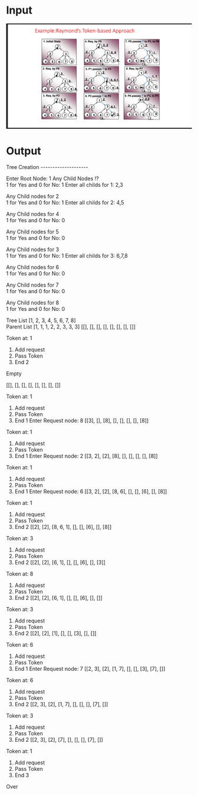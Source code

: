 # Input

![alt text](https://github.com/karved/Distributed-Computing/blob/main/Raymond/r.png)

# Output

Tree Creation
\--------------------

Enter Root Node: 1
Any Child Nodes !?      
1 for Yes and 0 for No: 1
Enter all childs for 1: 2,3

Any Child nodes for 2   
1 for Yes and 0 for No: 1
Enter all childs for 2: 4,5

Any Child nodes for 4   
1 for Yes and 0 for No: 0

Any Child nodes for 5   
1 for Yes and 0 for No: 0

Any Child nodes for 3   
1 for Yes and 0 for No: 1
Enter all childs for 3: 6,7,8

Any Child nodes for 6   
1 for Yes and 0 for No: 0

Any Child nodes for 7   
1 for Yes and 0 for No: 0

Any Child nodes for 8   
1 for Yes and 0 for No: 0

Tree List [1, 2, 3, 4, 5, 6, 7, 8]  
Parent List [1, 1, 1, 2, 2, 3, 3, 3]
\[[], [], [], [], [], [], [], []]    

Token at:  1

1. Add request
2. Pass Token
3. End
2

Empty

\[[], [], [], [], [], [], [], []]

Token at:  1

1. Add request
2. Pass Token
3. End
1
Enter Request node: 8
\[[3], [], [8], [], [], [], [], [8]]

Token at:  1

1. Add request
2. Pass Token
3. End
1
Enter Request node: 2
\[[3, 2], [2], [8], [], [], [], [], [8]]

Token at:  1

1. Add request
2. Pass Token
3. End
1
Enter Request node: 6
\[[3, 2], [2], [8, 6], [], [], [6], [], [8]]

Token at:  1

1. Add request
2. Pass Token
3. End
2
\[[2], [2], [8, 6, 1], [], [], [6], [], [8]]

Token at:  3

1. Add request
2. Pass Token
3. End
2
\[[2], [2], [6, 1], [], [], [6], [], [3]]

Token at:  8

1. Add request
2. Pass Token
3. End
2
\[[2], [2], [6, 1], [], [], [6], [], []]

Token at:  3

1. Add request
2. Pass Token
3. End
2
\[[2], [2], [1], [], [], [3], [], []]

Token at:  6

1. Add request
2. Pass Token
3. End
1
Enter Request node: 7
\[[2, 3], [2], [1, 7], [], [], [3], [7], []]

Token at:  6

1. Add request
2. Pass Token
3. End
2
\[[2, 3], [2], [1, 7], [], [], [], [7], []]

Token at:  3

1. Add request
2. Pass Token
3. End
2
\[[2, 3], [2], [7], [], [], [], [7], []]

Token at:  1

1. Add request
2. Pass Token
3. End
3

Over
